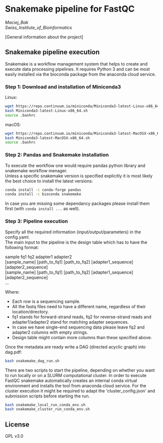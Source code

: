 # Snakemake pipeline for FastQC
*Maciej_Bak  
Swiss_Institute_of_Bioinformatics*

[General information about the project]

## Snakemake pipeline execution
Snakemake is a workflow management system that helps to create and execute data processing pipelines. It requires Python 3 and can be most easily installed via the bioconda package from the anaconda cloud service.

### Step 1: Download and installation of Miniconda3
Linux:
  ```bash
  wget https://repo.continuum.io/miniconda/Miniconda3-latest-Linux-x86_64.sh
  bash Miniconda3-latest-Linux-x86_64.sh
  source .bashrc
  ```

macOS:
  ```bash
  wget https://repo.continuum.io/miniconda/Miniconda3-latest-MacOSX-x86_64.sh
  bash Miniconda3-latest-MacOSX-x86_64.sh
  source .bashrc
  ```

### Step 2: Pandas and Snakemake installation

To execute the workflow one would require pandas python library and snakemake workflow menager.  
Unless a  specific snakemake version is specified explicitly it is most likely the best choice to install the latest versions:
  ```bash
  conda install -c conda-forge pandas
  conda install -c bioconda snakemake
  ```

In case you are missing some dependancy packages please install them first (with `conda install ...` as well).

### Step 3: Pipeline execution
Specify all the required information (input/output/parameters) in the config.yaml.  
The main input to the pipeline is the design table which has to have the following format:

sample  fq1 fq2 adapter1  adapter2  
[sample_name] [path_to_fq1] [path_to_fq2] [adapter1_sequence] [adapter2_sequence]  
[sample_name] [path_to_fq1] [path_to_fq2] [adapter1_sequence] [adapter2_sequence]  
...

Where:  
* Each row is a sequencing sample.
* All the fastq files need to have a different name, regardless of their location/directory.
* fq1 stands for forward-strand reads, fq2 for reverse-strand reads and adapter1/adapter2 stand for matching adapter sequences.
* In case we have single-end sequencing data please leave fq2 and adapter2 columns with empty strings.
* Design table might contain more columns than these specified above.

Once the metadata are ready write a DAG (directed acyclic graph) into dag.pdf:
  ```bash
  bash snakemake_dag_run.sh
  ```

There are two scripts to start the pipeline, depending on whether you want to run locally or on a SLURM computational cluster. In order to execute FastQC snakemake automatically creates an internal conda virtual environment and installs the tool from anaconda cloud service. For the cluster execution it might be required to adapt the 'cluster_config.json' and submission scripts before starting the run.
  ```bash
  bash snakemake_local_run_conda_env.sh
  bash snakemake_cluster_run_conda_env.sh
  ```

## License

GPL v3.0
